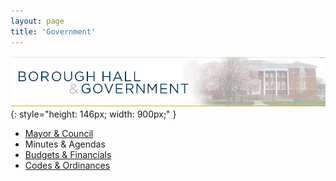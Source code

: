 ```yaml
---
layout: page
title: 'Government'
---
```


<style>
.page-content ul {
  font-size: 150%;
  line-height: 2;
}
</style>

![Borough Hall & Government](borough-hall-govt.jpg)
{: style="height: 146px; width: 900px;" }

* [Mayor & Council](mayor-council/)
* Minutes & Agendas
* [Budgets & Financials](/departments/finance/budgets-financials/)
* [Codes & Ordinances](/borough-codes-ordinances/)
